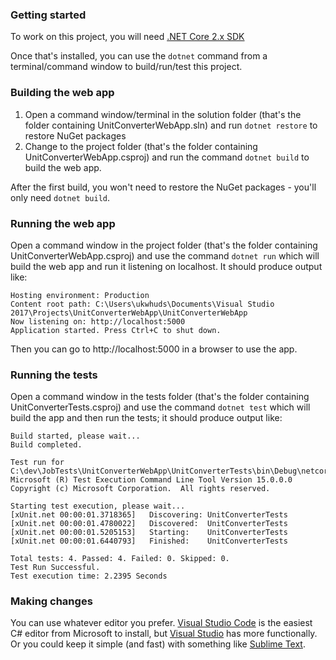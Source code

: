 ### Getting startedTo work on this project, you will need [.NET Core 2.x SDK](https://www.microsoft.com/net/download/core)Once that's installed, you can use the `dotnet` command from a terminal/command window to build/run/test this project.### Building the web app 1. Open a command window/terminal in the solution folder (that's the folder containing UnitConverterWebApp.sln) and run `dotnet restore` to restore NuGet packages2. Change to the project folder (that's the folder containing UnitConverterWebApp.csproj) and run the command `dotnet build` to build the web app.After the first build, you won't need to restore the NuGet packages - you'll only need `dotnet build`.### Running the web appOpen a command window in the project folder (that's the folder containing UnitConverterWebApp.csproj) and use the command `dotnet run` which will build the web app and run it listening on localhost. It should produce output like:```Hosting environment: ProductionContent root path: C:\Users\ukwhuds\Documents\Visual Studio 2017\Projects\UnitConverterWebApp\UnitConverterWebAppNow listening on: http://localhost:5000Application started. Press Ctrl+C to shut down.```Then you can go to http://localhost:5000 in a browser to use the app.### Running the testsOpen a command window in the tests folder (that's the folder containing UnitConverterTests.csproj) and use the command `dotnet test` which will build the app and then run the tests; it should produce output like:```Build started, please wait...                                                                                                                  Build completed.                                                                                                                                                                                                                                                                              Test run for C:\dev\JobTests\UnitConverterWebApp\UnitConverterTests\bin\Debug\netcoreapp2.0\UnitConverterTests.dll(.NETCoreApp,Version=v2.0)                                                                                                     Microsoft (R) Test Execution Command Line Tool Version 15.0.0.0                                                                                Copyright (c) Microsoft Corporation.  All rights reserved.                                                                                                                                                                                                                                    Starting test execution, please wait...                                                                                                        [xUnit.net 00:00:01.3718365]   Discovering: UnitConverterTests                                                                                 [xUnit.net 00:00:01.4780022]   Discovered:  UnitConverterTests                                                                                 [xUnit.net 00:00:01.5205153]   Starting:    UnitConverterTests                                                                                 [xUnit.net 00:00:01.6440793]   Finished:    UnitConverterTests                                                                                                                                                                                                                                Total tests: 4. Passed: 4. Failed: 0. Skipped: 0.                                                                                              Test Run Successful.                                                                                                                           Test execution time: 2.2395 Seconds                                                                                                            ```### Making changesYou can use whatever editor you prefer. [Visual Studio Code](https://code.visualstudio.com/) is the easiest C# editor from Microsoft to install, but [Visual Studio](https://www.visualstudio.com/downloads/) has more functionally. Or you could keep it simple (and fast) with something like [Sublime Text](https://www.sublimetext.com/).